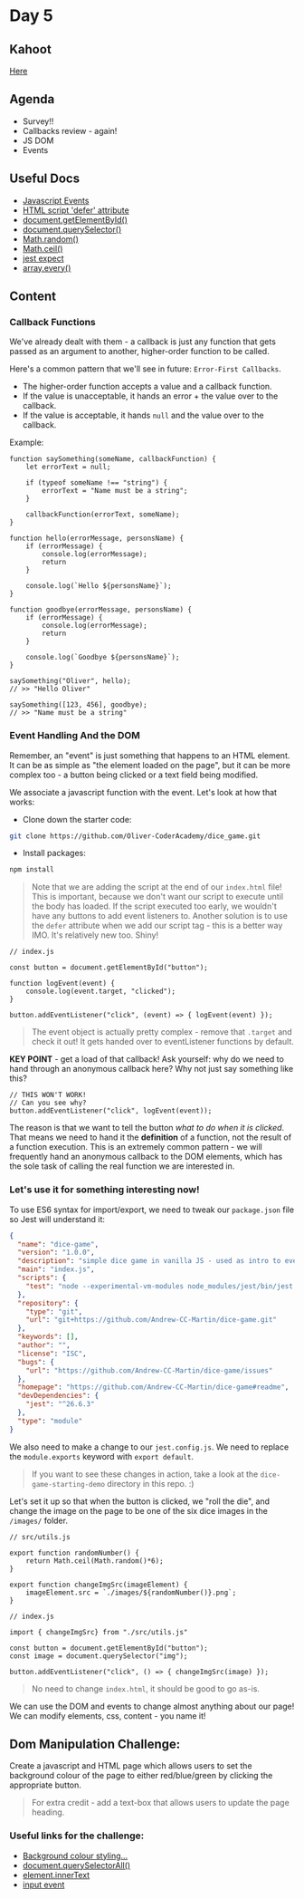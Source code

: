 # Day 5

## Kahoot
[Here](https://create.kahoot.it/details/45cb777e-bf20-4208-b12e-8b917febdb63)

## Agenda
- Survey!!
- Callbacks review - again!
- JS DOM
- Events

## Useful Docs
- [Javascript Events](https://www.w3schools.com/js/js_events.asp)
- [HTML script 'defer' attribute](https://www.w3schools.com/tags/att_script_defer.asp)
- [document.getElementById()](https://www.w3schools.com/jsref/met_document_getelementbyid.asp)
- [document.querySelector()](https://www.w3schools.com/jsref/met_document_queryselector.asp)
- [Math.random()](https://www.w3schools.com/jsref/jsref_random.asp)
- [Math.ceil()](https://www.w3schools.com/jsref/jsref_ceil.asp)
- [jest expect](https://jestjs.io/docs/expect)
- [array.every()](https://developer.mozilla.org/en-US/docs/Web/JavaScript/Reference/Global_Objects/Array/every)

## Content
### Callback Functions
We've already dealt with them - a callback is just any function that gets passed as an argument to another, higher-order function to be called.

Here's a common pattern that we'll see in future: `Error-First Callbacks`.
- The higher-order function accepts a value and a callback function. 
- If the value is unacceptable, it hands an error + the value over to the callback. 
- If the value is acceptable, it hands `null` and the value over to the callback.

Example: 
```JS
function saySomething(someName, callbackFunction) {
    let errorText = null;

    if (typeof someName !== "string") {
        errorText = "Name must be a string";
    }

    callbackFunction(errorText, someName);
}

function hello(errorMessage, personsName) {
    if (errorMessage) {
        console.log(errorMessage);
        return
    }

    console.log(`Hello ${personsName}`);
}

function goodbye(errorMessage, personsName) {
    if (errorMessage) {
        console.log(errorMessage);
        return
    }

    console.log(`Goodbye ${personsName}`);
}

saySomething("Oliver", hello);
// >> "Hello Oliver"

saySomething([123, 456], goodbye);
// >> "Name must be a string"
```

### Event Handling And the DOM
Remember, an "event" is just something that happens to an HTML element. It can be as simple as "the element loaded on the page", but it can be more complex too - a button being clicked or a text field being modified.

We associate a javascript function with the event. Let's look at how that works:

- Clone down the starter code:
```Bash
git clone https://github.com/Oliver-CoderAcademy/dice_game.git
```
- Install packages:
```Bash
npm install
```

> Note that we are adding the script at the end of our `index.html` file! This is important, because we don't want our script to execute until the body has loaded. If the script executed too early, we wouldn't have any buttons to add event listeners to. Another solution is to use the `defer` attribute when we add our script tag - this is a better way IMO. It's relatively new too. Shiny!

```JS
// index.js

const button = document.getElementById("button");

function logEvent(event) {
    console.log(event.target, "clicked");
}

button.addEventListener("click", (event) => { logEvent(event) });

```

> The event object is actually pretty complex - remove that `.target` and check it out! It gets handed over to eventListener functions by default.

**KEY POINT** - get a load of that callback! Ask yourself: why do we need to hand through an anonymous callback here? Why not just say something like this?

```JS
// THIS WON'T WORK!
// Can you see why?
button.addEventListener("click", logEvent(event));
```

The reason is that we want to tell the button *what to do when it is clicked*. That means we need to hand it the **definition** of a function, not the result of a function execution. This is an extremely common pattern - we will frequently hand an anonymous callback to the DOM elements, which has the sole task of calling the real function we are interested in.

### Let's use it for something interesting now!

To use ES6 syntax for import/export, we need to tweak our `package.json` file so Jest will understand it:

```JSON
{
  "name": "dice-game",
  "version": "1.0.0",
  "description": "simple dice game in vanilla JS - used as intro to event handlers and DOM manipulation",
  "main": "index.js",
  "scripts": {
    "test": "node --experimental-vm-modules node_modules/jest/bin/jest.js"
  },
  "repository": {
    "type": "git",
    "url": "git+https://github.com/Andrew-CC-Martin/dice-game.git"
  },
  "keywords": [],
  "author": "",
  "license": "ISC",
  "bugs": {
    "url": "https://github.com/Andrew-CC-Martin/dice-game/issues"
  },
  "homepage": "https://github.com/Andrew-CC-Martin/dice-game#readme",
  "devDependencies": {
    "jest": "^26.6.3"
  },
  "type": "module"
}
```

We also need to make a change to our `jest.config.js`. We need to replace the `module.exports` keyword with `export default`.

> If you want to see these changes in action, take a look at the `dice-game-starting-demo` directory in this repo. :)

Let's set it up so that when the button is clicked, we "roll the die", and change the image on the page to be one of the six dice images in the `/images/` folder.

```JS
// src/utils.js

export function randomNumber() {
    return Math.ceil(Math.random()*6);
}

export function changeImgSrc(imageElement) {
    imageElement.src = `./images/${randomNumber()}.png`;
}
```

```JS
// index.js

import { changeImgSrc} from "./src/utils.js"

const button = document.getElementById("button");
const image = document.querySelector("img");

button.addEventListener("click", () => { changeImgSrc(image) });
```

> No need to change `index.html`, it should be good to go as-is.

We can use the DOM and events to change almost anything about our page! We can modify elements, css, content - you name it!

## Dom Manipulation Challenge:

Create a javascript and HTML page which allows users to set the background colour of the page to either red/blue/green by clicking the appropriate button.
    
> For extra credit - add a text-box that allows users to update the page heading.

### Useful links for the challenge:
- [Background colour styling...](https://www.w3schools.com/jsref/prop_style_backgroundcolor.asp)
- [document.querySelectorAll()](https://www.w3schools.com/jsref/met_document_queryselectorall.asp)
- [element.innerText](https://www.w3schools.com/jsref/prop_node_innertext.asp)
- [input event](https://developer.mozilla.org/en-US/docs/Web/API/HTMLElement/input_event)